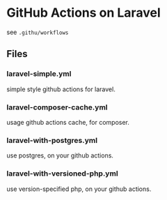 # GitHub Actions on Laravel

see `.githu/workflows`

## Files

### laravel-simple.yml

simple style github actions for laravel.

### laravel-composer-cache.yml

usage github actions cache, for composer.

### laravel-with-postgres.yml

use postgres, on your github actions.

### laravel-with-versioned-php.yml

use version-specified php, on your github actions.
